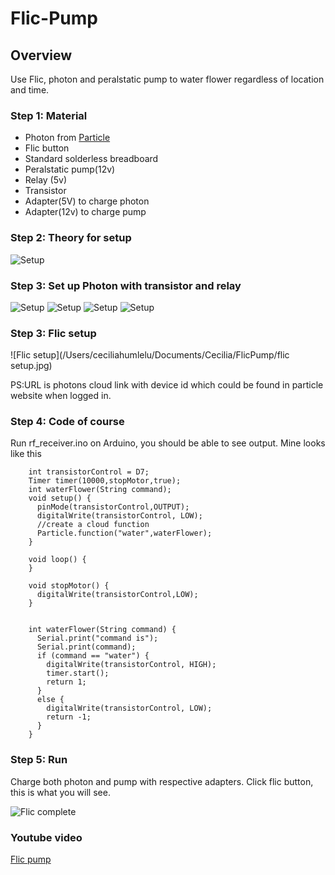 # Flic-Pump



## Overview

Use Flic, photon and peralstatic pump to water flower regardless of location and time. 

### Step 1: Material 

- Photon from [Particle](https://www.particle.io/)
- Flic button  
- Standard solderless breadboard
- Peralstatic pump(12v)
- Relay (5v)
- Transistor
- Adapter(5V) to charge photon
- Adapter(12v) to charge pump

### Step 2: Theory for setup

![Setup](/Users/ceciliahumlelu/Documents/Cecilia/FlicPump/Theory.jpg)

### Step 3: Set up Photon with transistor and relay

![Setup](/Users/ceciliahumlelu/Documents/Cecilia/FlicPump/setup_0.jpg)
![Setup](/Users/ceciliahumlelu/Documents/Cecilia/FlicPump/setup_1.jpg)
![Setup](/Users/ceciliahumlelu/Documents/Cecilia/FlicPump/setup_2.jpg)
![Setup](/Users/ceciliahumlelu/Documents/Cecilia/FlicPump/setup_3.jpg)


### Step 3: Flic setup

![Flic setup](/Users/ceciliahumlelu/Documents/Cecilia/FlicPump/flic setup.jpg)

PS:URL is photons cloud link with device id which could be found in particle website when logged in.



### Step 4: Code of course

Run rf_receiver.ino on Arduino, you should be able to see output. Mine looks like this

	    int transistorControl = D7;
        Timer timer(10000,stopMotor,true);
        int waterFlower(String command);
        void setup() {
          pinMode(transistorControl,OUTPUT);
          digitalWrite(transistorControl, LOW);
          //create a cloud function
          Particle.function("water",waterFlower);
        }
        
        void loop() {
        }
        
        void stopMotor() {
          digitalWrite(transistorControl,LOW);
        }
        
        
        int waterFlower(String command) {
          Serial.print("command is");
          Serial.print(command);
          if (command == "water") {
            digitalWrite(transistorControl, HIGH);
            timer.start();
            return 1;
          }
          else {
            digitalWrite(transistorControl, LOW);
            return -1;
          }
        }
	
	
### Step 5: Run

Charge both photon and pump with respective adapters. Click flic button, this is what you will see. 

![Flic complete](/Users/ceciliahumlelu/Documents/Cecilia/FlicPump/completion.png) 

### Youtube video

[Flic pump](https://youtu.be/6VNN5ZrYjX0)